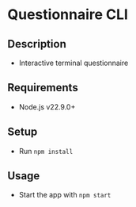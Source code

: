 # Questionnaire CLI

## Description
  - Interactive terminal questionnaire

## Requirements
 - Node.js v22.9.0+

## Setup
  - Run `npm install`

## Usage
  - Start the app with `npm start`